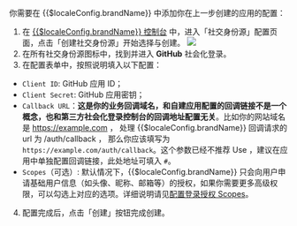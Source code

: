 <IntegrationDetailCard :title="`在 ${$localeConfig.brandName} 填入应用配置`">

你需要在 {{$localeConfig.brandName}} 中添加你在上一步创建的应用的配置：

1. 在 [{{$localeConfig.brandName}} 控制台](https://console.authing.cn) 中，进入「社交身份源」配置页面，点击「创建社交身份源」开始选择与创建。
   ![](~@imagesZhCn/connections/Add-Social-Connections.png)
2. 在所有社交身份源图标中，找到并进入 **GitHub** 社会化登录。
3. 在配置表单中，按照说明填入以下配置：

- `Client ID`: GitHub 应用 ID；
- `Client Secret`: GitHub 应用密钥；
- `Callback URL`：**这是你的业务回调域名，和自建应用配置的回调链接不是一个概念，也和第三方社会化登录控制台的回调地址配置无关**。比如你的网站域名是 https://example.com ， 处理 {{$localeConfig.brandName}} 回调请求的 url 为 /auth/callback ， 那么你应该填写为 `https://example.com/auth/callback`。这个参数已经不推荐 Use ，建议在应用中单独配置回调链接，此处地址可填入 `#`。
- `Scopes`（可选）: 默认情况下，{{$localeConfig.brandName}} 只会向用户申请基础用户信息（如头像、昵称、邮箱等）的授权，如果你需要更多高级权限，可以勾选上对应的选项。详细说明请见[配置登录授权 Scopes](social-login-scopes.md)。

4. 配置完成后，点击「创建」按钮完成创建。

</IntegrationDetailCard>
